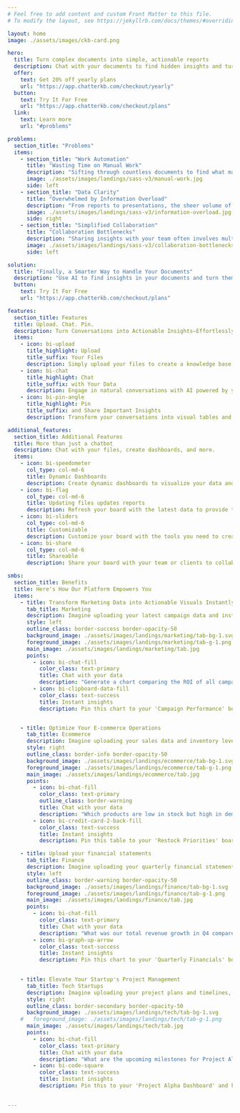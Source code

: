 ```yaml
---
# Feel free to add content and custom Front Matter to this file.
# To modify the layout, see https://jekyllrb.com/docs/themes/#overriding-theme-defaults

layout: home
image: ./assets/images/ckb-card.png

hero:
  title: Turn complex documents into simple, actionable reports
  description: Chat with your documents to find hidden insights and turn them into reports that you can share with your team and clients.
  offer:
    text: Get 20% off yearly plans
    url: "https://app.chatterkb.com/checkout/yearly"
  button:
    text: Try It For Free
    url: "https://app.chatterkb.com/checkout/plans"
  link:
    text: Learn more
    url: "#problems"

problems:
  section_title: "Problems"
  items:
    - section_title: "Work Automation"
      title: "Wasting Time on Manual Work"
      description: "Sifting through countless documents to find what matters is tedious and time-consuming. Every hour spent scrolling is an hour not spent acting on insights."
      image: ./assets/images/landings/sass-v3/manual-work.jpg
      side: left
    - section_title: "Data Clarity"
      title: "Overwhelmed by Information Overload"
      description: "From reports to presentations, the sheer volume of information makes it easy to miss critical details, slowing down decision-making and impacting results."
      image: ./assets/images/landings/sass-v3/information-overload.jpg
      side: right
    - section_title: "Simplified Collaboration"
      title: "Collaboration Bottlenecks"
      description: "Sharing insights with your team often involves multiple tools, confusing email chains, and endless revisions – not to mention wasted effort recreating reports."
      image: ./assets/images/landings/sass-v3/collaboration-bottlenecks.jpg
      side: left

solution:
  title: "Finally, a Smarter Way to Handle Your Documents"
  description: "Use AI to find insights in your documents and turn them into reports that you can share with your team and clients."
  button:
    text: Try It For Free
    url: "https://app.chatterkb.com/checkout/plans"

features:
  section_title: Features
  title: Upload. Chat. Pin.
  description: Turn Conversations into Actionable Insights—Effortlessly
  items:
    - icon: bi-upload
      title_highlight: Upload
      title_suffix: Your Files
      description: Simply upload your files to create a knowledge base you can chat with. No technical setup—just drag, drop, and let AI provide insights from your own data.
    - icon: bi-chat
      title_highlight: Chat
      title_suffix: with Your Data
      description: Engage in natural conversations with AI powered by your own files. Simply ask questions to get instant insights and answers directly from your personalized knowledge base.
    - icon: bi-pin-angle
      title_highlight: Pin
      title_suffix: and Share Important Insights
      description: Transform your conversations into visual tables and charts for a clearer understanding of your data. Pin these insights to a board you can share with your team or clients, making collaboration effortless.

additional_features:
  section_title: Additional Features
  title: More than just a chatbot
  description: Chat with your files, create dashboards, and more.
  items:
    - icon: bi-speedometer  
      col_type: col-md-6        
      title: Dynamic Dashboards
      description: Create dynamic dashboards to visualize your data and share with your team.
    - icon: bi-flag
      col_type: col-md-6
      title: Updating files updates reports
      description: Refresh your board with the latest data to provide the most accurate insights.
    - icon: bi-sliders
      col_type: col-md-6
      title: Customizable
      description: Customize your board with the tools you need to create the perfect visualizations.
    - icon: bi-share
      col_type: col-md-6
      title: Shareable
      description: Share your board with your team or clients to collaborate on the most important insights.

smbs:
  section_title: Benefits
  title: Here's How Our Platform Empowers You
  items:
    - title: Transform Marketing Data into Actionable Visuals Instantly
      tab_title: Marketing
      description: Imagine uploading your latest campaign data and instantly generating a comprehensive ROI analysis.
      style: left
      outline_class: border-success border-opacity-50
      background_image: ./assets/images/landings/marketing/tab-bg-1.svg
      foreground_image: ./assets/images/landings/marketing/tab-g-1.png
      main_image: ./assets/images/landings/marketing/tab.jpg
      points:
        - icon: bi-chat-fill
          color_class: text-primary
          title: Chat with your data
          description: "Generate a chart comparing the ROI of all campaigns in the last six months."
        - icon: bi-clipboard-data-fill
          color_class: text-success
          title: Instant insights
          description: Pin this chart to your 'Campaign Performance' board and impress your clients with real-time insights.


    - title: Optimize Your E-commerce Operations
      tab_title: Ecommerce
      description: Imagine uploading your sales data and inventory levels, and within seconds, pinpointing which products are flying off the shelves but are low in stock.
      style: right
      outline_class: border-info border-opacity-50
      background_image: ./assets/images/landings/ecommerce/tab-bg-1.svg
      foreground_image: ./assets/images/landings/ecommerce/tab-g-1.png
      main_image: ./assets/images/landings/ecommerce/tab.jpg
      points:
        - icon: bi-chat-fill
          color_class: text-primary
          outline_class: border-warning
          title: Chat with your data
          description: "Which products are low in stock but high in demand?"
        - icon: bi-credit-card-2-back-fill
          color_class: text-success
          title: Instant insights
          description: Pin this table to your 'Restock Priorities' board and keep your procurement team in the loop.

    - title: Upload your financial statements
      tab_title: Finance
      description: Imagine uploading your quarterly financial statements and, within seconds, generating a comparative analysis of your revenue growth.
      style: left
      outline_class: border-warning border-opacity-50
      background_image: ./assets/images/landings/finance/tab-bg-1.svg
      foreground_image: ./assets/images/landings/finance/tab-g-1.png
      main_image: ./assets/images/landings/finance/tab.jpg
      points:
        - icon: bi-chat-fill
          color_class: text-primary
          title: Chat with your data
          description: "What was our total revenue growth in Q4 compared to Q3?"
        - icon: bi-graph-up-arrow
          color_class: text-success
          title: Instant insights
          description: Pin this chart to your 'Quarterly Financials' board and share it with stakeholders instantly.
    

    - title: Elevate Your Startup's Project Management
      tab_title: Tech Startups
      description: Imagine uploading your project plans and timelines, and within seconds, gaining a clear overview of upcoming milestones and resource allocations.
      style: right
      outline_class: border-secondary border-opacity-50
      background_image: ./assets/images/landings/tech/tab-bg-1.svg
    #   foreground_image: ./assets/images/landings/tech/tab-g-1.png
      main_image: ./assets/images/landings/tech/tab.jpg
      points:
        - icon: bi-chat-fill
          color_class: text-primary
          title: Chat with your data
          description: "What are the upcoming milestones for Project Alpha in the next two weeks?"
        - icon: bi-code-square
          color_class: text-success
          title: Instant insights
          description: Pin this to your 'Project Alpha Dashboard' and keep your development team aligned and focused.

      
---
```

